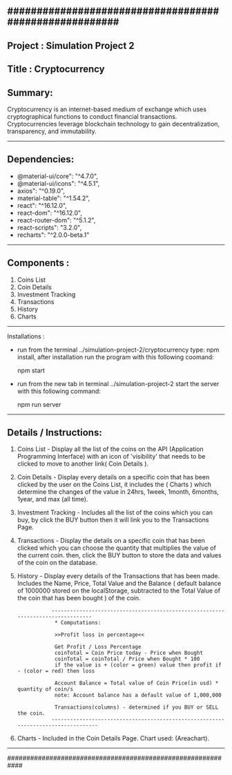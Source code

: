 #######################################################
-------------------------------------------------------
Project : Simulation Project 2
-------------------------------------------------------
Title : Cryptocurrency
-------------------------------------------------------
Summary:
-------------------------------------------------------

Cryptocurrency is an internet-based medium of exchange which uses cryptographical functions to conduct
financial transactions. Cryptocurrencies leverage blockchain technology to gain decentralization, 
transparency, and immutability.

--------------------------------------------------------
Dependencies:
--------------------------------------------------------

* @material-ui/core": "^4.7.0",
* @material-ui/icons": "^4.5.1",
* axios": "^0.19.0",
* material-table": "^1.54.2",
* react": "^16.12.0",
* react-dom": "^16.12.0",
* react-router-dom": "^5.1.2",
* react-scripts": "3.2.0",
* recharts": "^2.0.0-beta.1"

--------------------------------------------------------
Components :
--------------------------------------------------------

1. Coins List
2. Coin Details
3. Investment Tracking
4. Transactions 
5. History
6. Charts

---------------------------------------------------------
Installations :

* run from the terminal ../simulation-project-2/cryptocurrency
  type: npm install, after installation
  run the program with this following coomand: 
  
  npm start

* run from the new tab in terminal ../simulation-project-2
  start the server with this following command: 
  
  npm run server

---------------------------------------------------------
Details / Instructions:
---------------------------------------------------------

1. Coins List -   Display all the list of the coins on the API (Application Programming Interface) with an 
                  icon of 'visibility' that needs to be clicked to move to another link( Coin Details ).

2. Coin Details - Display every details on a specific coin that has been clicked by the user on the Coins
                  List, it includes the ( Charts ) which determine the changes of the value in 24hrs, 1week,
                  1month, 6months, 1year, and max (all time).

3. Investment Tracking - Includes all the list of the coins which you can buy, by click the BUY button then
                  it will link you to the Transactions Page.

4. Transactions - Display the details on a specific coin that has been clicked which you can choose the quantity
                  that multiplies the value of the current coin. then, click the BUY button to store the data and
                  values of the coin on the database.

5. History -      Display every details of the Transactions that has been made. Includes the Name, Price, Total 
                  Value and the Balance ( default balance of 1000000 stored on the localStorage, subtracted to the
                  Total Value of the coin that has been bought ) of the coin.

                  --------------------------------------------------------------------------------
                   * Computations:
                
                   >>Profit loss in percentage<<

                   Get Profit / Loss Percentage
                   coinTotal = Coin Price today - Price when Bought
                   coinTotal = coinTotal / Price when Bought * 100 
                   if the value is + (color = green) value then profit if - (color = red) then loss
                  
                   Account Balance = Total value of Coin Price(in usd) * quantity of coin/s 
                   note: Account balance has a default value of 1,000,000

                   Transactions(columns) - determined if you BUY or SELL the coin.
                  ----------------------------------------------------------------------------------

6. Charts - Included in the Coin Details Page. Chart used: (Areachart).

----------------------------------------------------------- 
############################################################